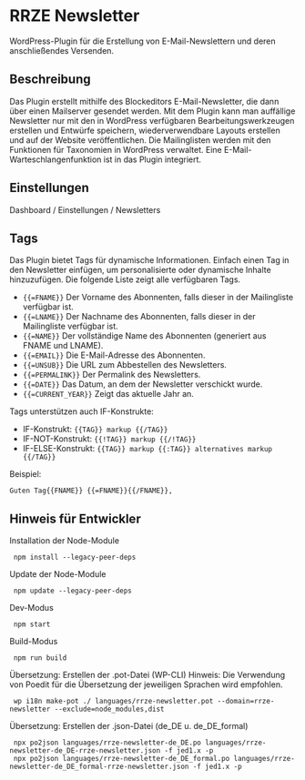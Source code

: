 # RRZE Newsletter

WordPress-Plugin für die Erstellung von E-Mail-Newslettern und deren anschließendes Versenden.

## Beschreibung

Das Plugin erstellt mithilfe des Blockeditors E-Mail-Newsletter, die dann über einen Mailserver gesendet werden. Mit dem Plugin kann man auffällige Newsletter nur mit den in WordPress verfügbaren Bearbeitungswerkzeugen erstellen und Entwürfe speichern, wiederverwendbare Layouts erstellen und auf der Website veröffentlichen. Die Mailinglisten werden mit den Funktionen für Taxonomien in WordPress verwaltet. Eine E-Mail-Warteschlangenfunktion ist in das Plugin integriert.

## Einstellungen

Dashboard / Einstellungen / Newsletters

## Tags

Das Plugin bietet Tags für dynamische Informationen. Einfach einen Tag in den Newsletter einfügen, um personalisierte oder dynamische Inhalte hinzuzufügen. Die folgende Liste zeigt alle verfügbaren Tags.

-   `{{=FNAME}}` Der Vorname des Abonnenten, falls dieser in der Mailingliste verfügbar ist.
-   `{{=LNAME}}` Der Nachname des Abonnenten, falls dieser in der Mailingliste verfügbar ist.
-   `{{=NAME}}` Der vollständige Name des Abonnenten (generiert aus FNAME und LNAME).
-   `{{=EMAIL}}` Die E-Mail-Adresse des Abonnenten.
-   `{{=UNSUB}}` Die URL zum Abbestellen des Newsletters.
-   `{{=PERMALINK}}` Der Permalink des Newsletters.
-   `{{=DATE}}` Das Datum, an dem der Newsletter verschickt wurde.
-   `{{=CURRENT_YEAR}}` Zeigt das aktuelle Jahr an.

Tags unterstützen auch IF-Konstrukte:

-   IF-Konstrukt: `{{TAG}} markup {{/TAG}}`
-   IF-NOT-Konstrukt: `{{!TAG}} markup {{/!TAG}}`
-   IF-ELSE-Konstrukt: `{{TAG}} markup {{:TAG}} alternatives markup {{/TAG}}`

Beispiel:

```
Guten Tag{{FNAME}} {{=FNAME}}{{/FNAME}},
```

## Hinweis für Entwickler

Installation der Node-Module

```shell
 npm install --legacy-peer-deps
```

Update der Node-Module

```shell
 npm update --legacy-peer-deps
```

Dev-Modus

```shell
 npm start
```

Build-Modus

```shell
 npm run build
```

Übersetzung: Erstellen der .pot-Datei (WP-CLI)
Hinweis: Die Verwendung von Poedit für die Übersetzung der jeweiligen Sprachen wird empfohlen.

```shell
 wp i18n make-pot ./ languages/rrze-newsletter.pot --domain=rrze-newsletter --exclude=node_modules,dist
```

Übersetzung: Erstellen der .json-Datei (de_DE u. de_DE_formal)

```shell
 npx po2json languages/rrze-newsletter-de_DE.po languages/rrze-newsletter-de_DE-rrze-newsletter.json -f jed1.x -p
 npx po2json languages/rrze-newsletter-de_DE_formal.po languages/rrze-newsletter-de_DE_formal-rrze-newsletter.json -f jed1.x -p
```
